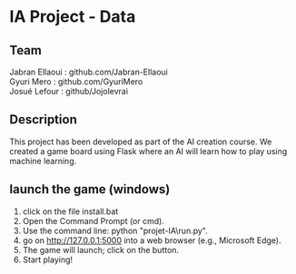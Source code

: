 # IA Project - Data

## Team
Jabran Ellaoui : github.com/Jabran-Ellaoui  
Gyuri Mero : github.com/GyuriMero  
Josué Lefour : github/Jojolevrai  

## Description
This project has been developed as part of the AI creation course. We created a game board using Flask where an AI will learn how to play using machine learning.

## launch the game (windows)

1) click on the file install.bat
2) Open the Command Prompt (or cmd).
3) Use the command line: python "projet-IA\run.py".
4) go on  http://127.0.0.1:5000 into a web browser (e.g., Microsoft Edge).
5) The game will launch; click on the button.
6) Start playing!


